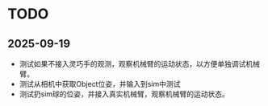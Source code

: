 # TODO

## 2025-09-19
- 测试如果不接入灵巧手的观测，观察机械臂的运动状态，以方便单独调试机械臂。
- 测试从相机中获取Object位姿，并输入到sim中测试
- 测试扔sim球的位姿，并接入真实机械臂，观察机械臂的运动状态。
